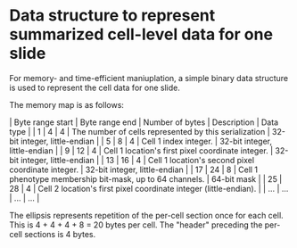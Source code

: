 
# Data structure to represent summarized cell-level data for one slide

For memory- and time-efficient maniuplation, a simple binary data structure is used to represent the cell data for one slide.

The memory map is as follows:

| Byte range start | Byte range end | Number of bytes | Description | Data type |
| 1  | 4  | 4  | The number of cells represented by this serialization | 32-bit integer, little-endian |
| 5  | 8  | 4  | Cell 1 index integer. | 32-bit integer, little-endian |
| 9  | 12 | 4  | Cell 1 location's first pixel coordinate integer. | 32-bit integer, little-endian |
| 13 | 16 | 4  | Cell 1 location's second pixel coordinate integer. | 32-bit integer, little-endian |
| 17 | 24 | 8  | Cell 1 phenotype membership bit-mask, up to 64 channels. | 64-bit mask |
| 25 | 28 | 4  | Cell 2 location's first pixel coordinate integer (little-endian). |
| ... | ... | ... | ... |

The ellipsis represents repetition of the per-cell section once for each cell. This is 4 + 4 + 4 + 8 = 20 bytes per cell. The "header" preceding the per-cell sections is 4 bytes.
